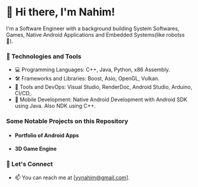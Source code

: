 

# 👋 Hi there, I'm Nahim!

I'm a  Software Engineer with a background building System Softwares, Games, Native Android Applications and Embedded Systems(like robotss 🤖).

### 🔧 Technologies and Tools

- 💻 Programming Languages: C++, Java, Python, x86 Assembly.
- 🛠️ Frameworks and Libraries: Boost, Asio, OpenGL, Vulkan.
- 🧰 Tools and DevOps: Visual Studio, RenderDoc, Android Studio, Arduino, CI/CD,.
- 🤖 Mobile Development: Native Android Development with Android SDK using Java. Also NDK using C++.

### Some Notable Projects on this Repository

- #### Portfolio of Android Apps
- #### 3D Game Engine



### 💬 Let's Connect

- 📫 You can reach me at [yynahim@gmail.com].
